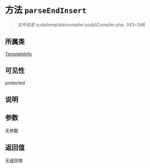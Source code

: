 # 方法 `parseEndInsert`

> *文件信息* suda\template\compiler\suda\Compiler.php: 343~346

## 所属类 

[TemplateInfo](../TemplateInfo.md)

## 可见性

protected

## 说明



## 参数


无参数


## 返回值

无返回值
